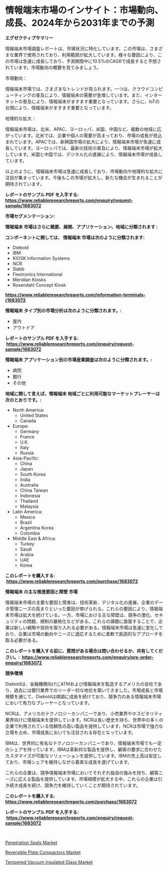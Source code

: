 <p><h1>情報端末市場のインサイト：市場動向、成長、2024年から2031年までの予測</h1></p><p><strong>エグゼクティブサマリー</strong></p>
<p><p>情報端末市場調査レポートは、市場状況に特化しています。この市場は、さまざまな業界で使用されており、利用範囲が拡大しています。様々な要因により、この市場は急速に成長しており、予測期間中に10.5%のCAGRで成長すると予想されています。市場動向の概要を見てみましょう。</p><p>市場動向：</p><p>情報端末市場では、さまざまなトレンドが見られます。一つは、クラウドコンピューティングの普及により、情報端末の需要が急増しています。また、インターネットの普及により、情報端末がますます重要となっています。さらに、IoTの台頭により、情報端末がますます重要となっています。</p><p>地理的な拡大：</p><p>情報端末市場は、北米、APAC、ヨーロッパ、米国、中国など、複数の地域に広がっています。北米では、企業や個人の需要が高まっており、市場の成長が見込まれています。APACでは、新興国市場の拡大により、情報端末市場が急速に成長しています。ヨーロッパでは、最新の技術の普及により、情報端末市場が拡大しています。米国と中国では、デジタル化の進展により、情報端末市場が成長しています。</p><p>以上のように、情報端末市場は急速に成長しており、市場動向や地理的な拡大に注目が集まっています。今後もこの市場が拡大し、新たな機会が生まれることが期待されています。</p></p>
<p><strong>レポートのサンプル PDF を入手する: <a href="https://www.reliableresearchreports.com/enquiry/request-sample/1683072">https://www.reliableresearchreports.com/enquiry/request-sample/1683072</a></strong></p>
<p><strong>市場セグメンテーション:</strong></p>
<p><strong> 情報端末 市場はさらに概要、展開、アプリケーション、地域に分類されます :</strong></p>
<p><strong>コンポーネントに関しては、 情報端末 市場は次のように分類されます: &nbsp;</strong></p>
<p><ul><li>Diebold</li><li>IBM</li><li>KIOSK Information Systems</li><li>NCR</li><li>Slabb</li><li>Flextronics International</li><li>Meridian Kiosks</li><li>Rosendahl Concept Kiosk</li></ul></p>
<p><strong><a href="https://www.reliableresearchreports.com/information-terminals-r1683072">https://www.reliableresearchreports.com/information-terminals-r1683072</a></strong></p>
<p><strong> 情報端末 タイプ別の市場分析は次のように分類されます。:</strong></p>
<p><ul><li>屋内</li><li>アウトドア</li></ul></p>
<p><strong>レポートのサンプル PDF を入手する: &nbsp;<a href="https://www.reliableresearchreports.com/enquiry/request-sample/1683072">https://www.reliableresearchreports.com/enquiry/request-sample/1683072</a></strong></p>
<p><strong> 情報端末 アプリケーション別の市場産業調査は次のように分類されます。:</strong></p>
<p><ul><li>病院</li><li>銀行</li><li>その他</li></ul></p>
<p><strong>地域に関して言えば、情報端末 地域ごとに利用可能なマーケットプレーヤーは次のとおりです。:</strong></p>
<p><ul>
    <li>
        North America:
        <ul>
            <li>United States</li>
            <li>Canada</li>
        </ul>
    </li>
    <li>
        Europe:
        <ul>
            <li>Germany</li>
            <li>France</li>
            <li>U.K.</li>
            <li>Italy</li>
            <li>Russia</li>
        </ul>
    </li>
    <li>
        Asia-Pacific:
        <ul>
            <li>China</li>
            <li>Japan</li>
            <li>South Korea</li>
            <li>India</li>
            <li>Australia</li>
            <li>China Taiwan</li>
            <li>Indonesia</li>
            <li>Thailand</li>
            <li>Malaysia</li>
        </ul>
    </li>
    <li>
        Latin America:
        <ul>
            <li>Mexico</li>
            <li>Brazil</li>
            <li>Argentina Korea</li>
            <li>Colombia</li>
        </ul>
    </li>
    <li>
        Middle East & Africa:
        <ul>
            <li>Turkey</li>
            <li>Saudi</li>
            <li>Arabia</li>
            <li>UAE</li>
            <li>Korea</li>
        </ul>
    </li>
    </ul></p>
<p><strong>このレポートを購入する: &nbsp;<a href="https://www.reliableresearchreports.com/purchase/1683072">https://www.reliableresearchreports.com/purchase/1683072</a></strong></p>
<p><strong>情報端末 の主な推進要因と障壁 市場</strong></p>
<p><p>情報端末市場の主要な要因と障害は、技術革新、デジタル化の進展、企業のデータ管理ニーズの高まりといった要因が挙げられる。これらの要因により、情報端末市場は拡大を続けている。一方、市場における主な障壁は、競争の激化、セキュリティの問題、規制の厳格化などがある。これらの課題に直面することで、企業は新しい戦略や技術を取り入れる必要がある。情報端末市場は急速に変化しており、企業は市場の動向やニーズに適応するために柔軟で創造的なアプローチを取る必要がある。</p></p>
<p><strong>このレポートを購入する前に、質問がある場合は問い合わせるか、共有してください。:&nbsp; <a href="https://www.reliableresearchreports.com/enquiry/pre-order-enquiry/1683072">https://www.reliableresearchreports.com/enquiry/pre-order-enquiry/1683072</a></strong></p>
<p><strong>競争環境</strong></p>
<p><p>Dieboldは、金融機関向けにATMおよび情報端末を製造するアメリカの会社であり、過去には銀行業界でのリーダー的な地位を築いてきました。市場成長と市場規模を通じて、Dieboldは順調に成長を続けており、競争力のある情報端末市場において有力なプレーヤーとなっています。</p><p>NCRは、アメリカのテクノロジーカンパニーであり、小売業界やホスピタリティ業界向けに情報端末を提供しています。NCRは長い歴史を持ち、世界中の多くの企業で利用されている信頼性の高い製品を提供しています。NCRは市場で強力な立場を占め、市場成長においても注目される存在となっています。</p><p>IBMは、世界的に有名なテクノロジーカンパニーであり、情報端末市場でも一定のシェアを持っています。IBMは革新的な製品を提供し、顧客の要求に合わせたカスタマイズが可能なソリューションを提供しています。IBMの売上高は安定しており、市場シェアを維持しながら着実な成長を遂げています。</p><p>これらの企業は、競争情報端末市場においてそれぞれ独自の強みを持ち、顧客ニーズに応える製品を提供しています。市場規模が拡大する中、これらの企業は引き続き成長を続け、競争力を維持していくことが期待されています。</p></p>
<p><strong>このレポートを購入する: &nbsp; <a href="https://www.reliableresearchreports.com/purchase/1683072">https://www.reliableresearchreports.com/purchase/1683072</a></strong></p>
<p><strong>レポートのサンプル PDF を入手する: &nbsp;<a href="https://www.reliableresearchreports.com/enquiry/request-sample/1683072">https://www.reliableresearchreports.com/enquiry/request-sample/1683072</a></strong><strong></strong></p>
<p>&nbsp;</p>
<p><p><a href="https://www.linkedin.com/pulse/penetration-seals-market-size-reflecting-forecast-till-2031-type-oxiyf?trackingId=Tg%2FXTTTcW8%2BA3nBMFyeO0w%3D%3D">Penetration Seals Market</a></p><p><a href="https://github.com/ruddyyedelwadw/Market-Research-Report-List-2/blob/main/reversible-plate-compactors-market.md">Reversible Plate Compactors Market</a></p><p><a href="https://www.linkedin.com/pulse/global-tempered-vacuum-insulated-glass-market-types-applications-oxphf?trackingId=GYhawhwQ7fQDQTwapcIF7Q%3D%3D">Tempered Vacuum Insulated Glass Market</a></p></p>